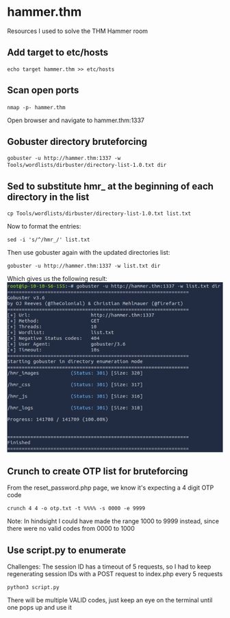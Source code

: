 # hammer.thm
Resources I used to solve the THM Hammer room


## Add target to etc/hosts
```
echo target hammer.thm >> etc/hosts
```

## Scan open ports
`nmap -p- hammer.thm`

Open browser and navigate to hammer.thm:1337

## Gobuster directory bruteforcing
```
gobuster -u http://hammer.thm:1337 -w Tools/wordlists/dirbuster/directory-list-1.0.txt dir
```
## Sed to substitute hmr_ at the beginning of each directory in the list
```
cp Tools/wordlists/dirbuster/directory-list-1.0.txt list.txt
```
Now to format the entries:
```
sed -i 's/^/hmr_/' list.txt
```
Then use gobuster again with the updated directories list:
```
gobuster -u http://hammer.thm:1337 -w list.txt dir
```
Which gives us the following result:
![](Assets/hmr_gobuster.PNG)

## Crunch to create OTP list for bruteforcing
From the reset_password.php page, we know it's expecting a 4 digit OTP code
```
crunch 4 4 -o otp.txt -t %%%% -s 0000 -e 9999
```
Note: In hindsight I could have made the range 1000 to 9999 instead, since there were no valid codes from 0000 to 1000

## Use script.py to enumerate 
Challenges: The session ID has a timeout of 5 requests, so I had to keep regenerating session IDs with a POST request to index.php every 5 requests
```
python3 script.py 
```
There will be multiple VALID codes, just keep an eye on the terminal until one pops up and use it



